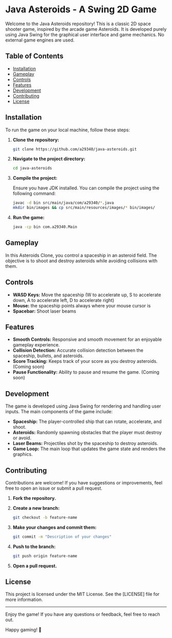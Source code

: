 #  Java Asteroids - A Swing 2D Game

Welcome to the Java Asteroids repository! This is a classic 2D space shooter game, inspired by the arcade game Asteroids. It is developed purely using Java Swing for the graphical user interface and game mechanics. No external game engines are used.

## Table of Contents
- [Installation](#installation)
- [Gameplay](#gameplay)
- [Controls](#controls)
- [Features](#features)
- [Development](#development)
- [Contributing](#contributing)
- [License](#license)

## Installation

To run the game on your local machine, follow these steps:

1. **Clone the repository:**

    ```bash
    git clone https://github.com/a29340/java-asteroids.git
    ```

2. **Navigate to the project directory:**

    ```bash
    cd java-asteroids
    ```

3. **Compile the project:**

   Ensure you have JDK installed. You can compile the project using the following command:

    ```bash
    javac -d bin src/main/java/com/a29340/*.java
    mkdir bin/images && cp src/main/resources/images/* bin/images/
    ```

4. **Run the game:**

    ```bash
    java -cp bin com.a29340.Main
    ```

## Gameplay

In this Asteroids Clone, you control a spaceship in an asteroid field. The objective is to shoot and destroy asteroids while avoiding collisions with them.

## Controls

- **WASD Keys:** Move the spaceship (W to accelerate up, S to accelerate down, A to accelerate left, D to accelerate right)
- **Mouse:** the spaceship points always where your mouse cursor is
- **Spacebar:** Shoot laser beams

## Features

- **Smooth Controls:** Responsive and smooth movement for an enjoyable gameplay experience.
- **Collision Detection:** Accurate collision detection between the spaceship, bullets, and asteroids.
- **Score Tracking:** Keeps track of your score as you destroy asteroids. (Coming soon)
- **Pause Functionality:** Ability to pause and resume the game. (Coming soon)

## Development

The game is developed using Java Swing for rendering and handling user inputs. The main components of the game include:

- **Spaceship:** The player-controlled ship that can rotate, accelerate, and shoot.
- **Asteroids:** Randomly spawning obstacles that the player must destroy or avoid.
- **Laser Beams:** Projectiles shot by the spaceship to destroy asteroids.
- **Game Loop:** The main loop that updates the game state and renders the graphics.

## Contributing

Contributions are welcome! If you have suggestions or improvements, feel free to open an issue or submit a pull request.

1. **Fork the repository.**
2. **Create a new branch:**

    ```bash
    git checkout -b feature-name
    ```

3. **Make your changes and commit them:**

    ```bash
    git commit -m "Description of your changes"
    ```

4. **Push to the branch:**

    ```bash
    git push origin feature-name
    ```

5. **Open a pull request.**

## License

This project is licensed under the MIT License. See the [LICENSE] file for more information.

---

Enjoy the game! If you have any questions or feedback, feel free to reach out.

Happy gaming! 🚀